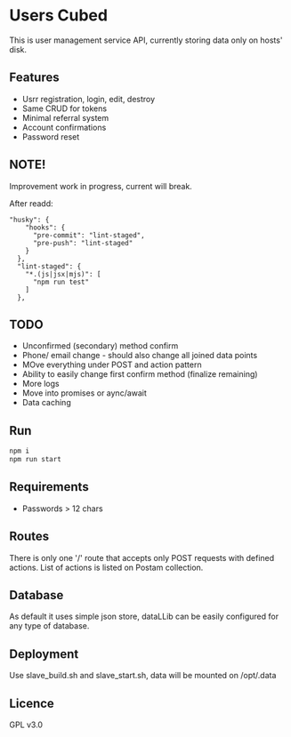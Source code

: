 # Users Cubed

This is user management service API, currently storing data only on hosts' disk.

## Features

* Usrr registration, login, edit, destroy
* Same CRUD for tokens
* Minimal referral system
* Account confirmations
* Password reset

## NOTE!

Improvement work in progress, current will break.

After readd:

```
"husky": {
    "hooks": {
      "pre-commit": "lint-staged",
      "pre-push": "lint-staged"
    }
  },
  "lint-staged": {
    "*.(js|jsx|mjs)": [
      "npm run test"
    ]
  },
```

## TODO

* Unconfirmed (secondary) method confirm
* Phone/ email change - should also change all joined data points
* MOve everything under POST and action pattern
* Ability to easily change first confirm method (finalize remaining)
* More logs
* Move into promises or aync/await
* Data caching

## Run

```bash
npm i
npm run start
```

## Requirements

* Passwords > 12 chars

## Routes

There is only one '/' route that accepts only POST requests with defined actions. List of actions is listed on Postam collection.

## Database

As default it uses simple json store, dataLLib can be easily configured for any type of database.

## Deployment

Use slave_build.sh and slave_start.sh, data will be mounted on /opt/.data

## Licence

GPL v3.0
